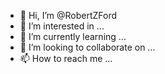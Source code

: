 - 👋 Hi, I’m @RobertZFord
- 👀 I’m interested in ...
- 🌱 I’m currently learning ...
- 💞️ I’m looking to collaborate on ...
- 📫 How to reach me ...



<!---
RobertZFord/RobertZFord is a ✨ special ✨ repository because its `README.md` (this file) appears on your GitHub profile.
You can click the Preview link to take a look at your changes.
--->
